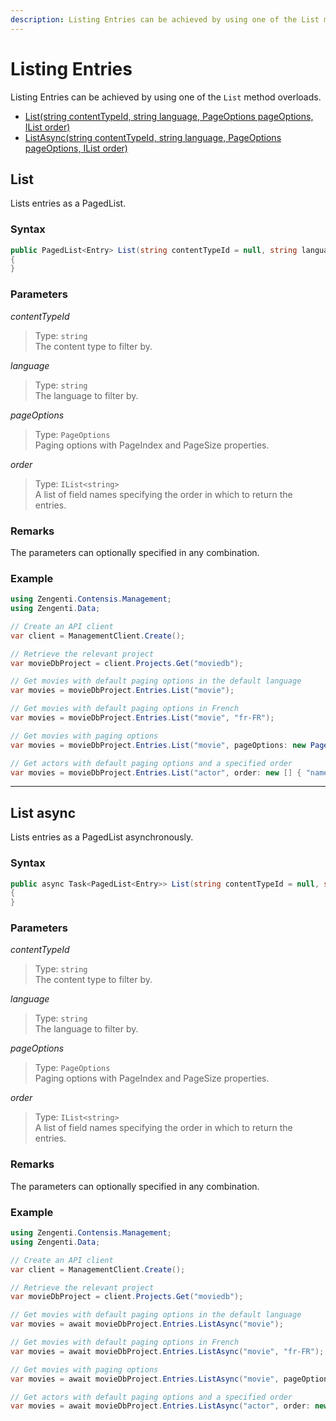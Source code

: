 ```yaml
---
description: Listing Entries can be achieved by using one of the List method overloads.
---
```

# Listing Entries

Listing Entries can be achieved by using one of the `List` method overloads.

* [List(string contentTypeId, string language, PageOptions pageOptions, IList<string> order)](#list)
* [ListAsync(string contentTypeId, string language, PageOptions pageOptions, IList<string> order)](#list-async)

## List

Lists entries as a PagedList.

### Syntax

```cs
public PagedList<Entry> List(string contentTypeId = null, string language = null, PageOptions pageOptions = null, IList<string> order = null)
{
}
```

### Parameters

*contentTypeId*
> Type: `string`  
> The content type to filter by.

*language*
> Type: `string`  
> The language to filter by.

*pageOptions*
> Type: `PageOptions`  
> Paging options with PageIndex and PageSize properties.

*order*
> Type: `IList<string>`  
> A list of field names specifying the order in which to return the entries.

### Remarks

The parameters can optionally specified in any combination.

### Example

```cs
using Zengenti.Contensis.Management;
using Zengenti.Data;

// Create an API client
var client = ManagementClient.Create();

// Retrieve the relevant project
var movieDbProject = client.Projects.Get("moviedb");

// Get movies with default paging options in the default language
var movies = movieDbProject.Entries.List("movie");

// Get movies with default paging options in French
var movies = movieDbProject.Entries.List("movie", "fr-FR");

// Get movies with paging options
var movies = movieDbProject.Entries.List("movie", pageOptions: new PageOptions(0,10));

// Get actors with default paging options and a specified order
var movies = movieDbProject.Entries.List("actor", order: new [] { "name", "-dateOfBirth"});
```

---

## List async

Lists entries as a PagedList asynchronously.

### Syntax

```cs
public async Task<PagedList<Entry>> List(string contentTypeId = null, string language = null, PageOptions pageOptions = null, IList<string> order = null)
{
}
```

### Parameters

*contentTypeId*
> Type: `string`  
> The content type to filter by.

*language*
> Type: `string`  
> The language to filter by.

*pageOptions*
> Type: `PageOptions`  
> Paging options with PageIndex and PageSize properties.

*order*
> Type: `IList<string>`  
> A list of field names specifying the order in which to return the entries.

### Remarks

The parameters can optionally specified in any combination.

### Example

```cs
using Zengenti.Contensis.Management;
using Zengenti.Data;

// Create an API client
var client = ManagementClient.Create();

// Retrieve the relevant project
var movieDbProject = client.Projects.Get("moviedb");

// Get movies with default paging options in the default language
var movies = await movieDbProject.Entries.ListAsync("movie");

// Get movies with default paging options in French
var movies = await movieDbProject.Entries.ListAsync("movie", "fr-FR");

// Get movies with paging options
var movies = await movieDbProject.Entries.ListAsync("movie", pageOptions: new PageOptions(0,10));

// Get actors with default paging options and a specified order
var movies = await movieDbProject.Entries.ListAsync("actor", order: new [] { "name", "-dateOfBirth" });
```
